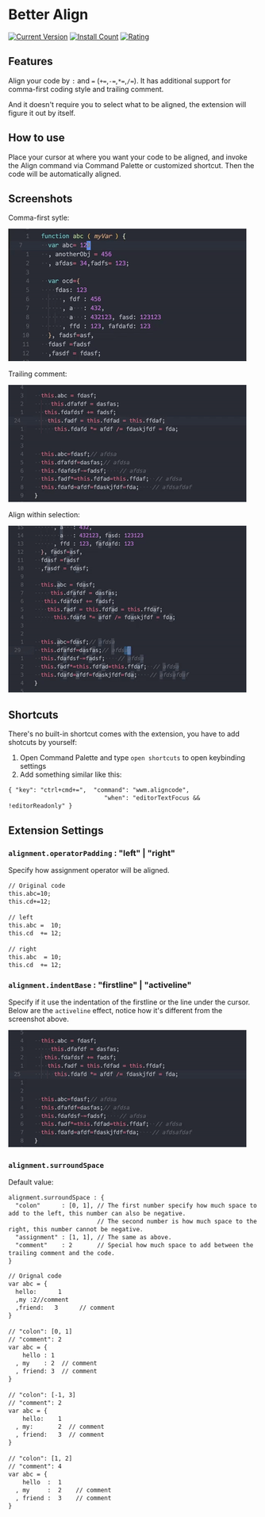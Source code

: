 # Better Align

[![Current Version](http://vsmarketplacebadge.apphb.com/version-short/wwm.better-align.svg)](https://marketplace.visualstudio.com/items?itemName=wwm.better-align)
[![Install Count](http://vsmarketplacebadge.apphb.com/installs-short/wwm.better-align.svg)](https://marketplace.visualstudio.com/items?itemName=wwm.better-align)
[![Rating](http://vsmarketplacebadge.apphb.com/rating-short/wwm.better-align.svg)](https://marketplace.visualstudio.com/items?itemName=wwm.better-align)

## Features

Align your code by `:` and `=` (`+=`,`-=`,`*=`,`/=`).
It has additional support for comma-first coding style and trailing comment.

And it doesn't require you to select what to be aligned, the extension will figure it out by itself.

## How to use

Place your cursor at where you want your code to be aligned, and invoke the Align command via Command Palette or customized shortcut. Then the code will be automatically aligned.

## Screenshots

Comma-first sytle:

![Comma-first style](images/1.gif)

Trailing comment:

![Trailing comment](images/2.gif)

Align within selection:

![Select a wide range and align them all](images/3.gif)

## Shortcuts

There's no built-in shortcut comes with the extension, you have to add shotcuts by yourself:
1. Open Command Palette and type `open shortcuts` to open keybinding settings
2. Add something similar like this:
```
{ "key": "ctrl+cmd+=",  "command": "wwm.aligncode",
                           "when": "editorTextFocus && !editorReadonly" }
```

## Extension Settings

### `alignment.operatorPadding` : "left" | "right"

Specify how assignment operator will be aligned.
```
// Original code
this.abc=10;
this.cd+=12;

// left
this.abc =  10;
this.cd  += 12;

// right
this.abc  = 10;
this.cd  += 12;
```

### `alignment.indentBase` : "firstline" | "activeline"
Specify if it use the indentation of the firstline or the line under the cursor. Below are the `activeline` effect, notice how it's different from the screenshot above.

![activeline effect](images/4.gif)

### `alignment.surroundSpace`
Default value:
```
alignment.surroundSpace : {
  "colon"      : [0, 1], // The first number specify how much space to add to the left, this number can also be negative.
                         // The second number is how much space to the right, this number cannot be negative.
  "assignment" : [1, 1], // The same as above.
  "comment"    : 2       // Special how much space to add between the trailing comment and the code.
}
```

```
// Orignal code
var abc = {
  hello:      1
  ,my :2//comment
  ,friend:   3      // comment
}

// "colon": [0, 1]
// "comment": 2
var abc = {
    hello : 1
  , my    : 2  // comment
  , friend: 3  // comment
}

// "colon": [-1, 3]
// "comment": 2
var abc = {
    hello:    1
  , my:       2  // comment
  , friend:   3  // comment
}

// "colon": [1, 2]
// "comment": 4
var abc = {
    hello  :  1
  , my     :  2    // comment
  , friend :  3    // comment
}

```
